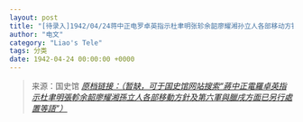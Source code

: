 ```yaml
---
layout: post
title: "[待录入]1942/04/24蒋中正电罗卓英指示杜聿明张轸余韶廖耀湘孙立人各部移动方针及第六军与腊戌方面已另行处置等语"
author: "电文"
category: "Liao's Tele"
tags: 分类
date: 1942-04-24 00:00:00 +0000
---
```

> 来源：国史馆 [*原档链接：（暂缺，可于国史馆网站搜索“蔣中正電羅卓英指示杜聿明張軫余韶廖耀湘孫立人各部移動方針及第六軍與臘戌方面已另行處置等語”）*]()
